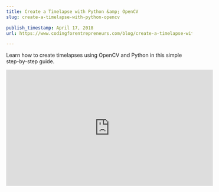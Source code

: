 ```yaml
---
title: Create a Timelapse with Python &amp; OpenCV
slug: create-a-timelapse-with-python-opencv

publish_timestamp: April 17, 2018
url: https://www.codingforentrepreneurs.com/blog/create-a-timelapse-with-python-opencv/

---
```



Learn how to create timelapses using OpenCV and Python in this simple step-by-step guide. 

<iframe width="560" height="315" src="https://www.youtube.com/embed/WTan-vRdPto" frameborder="0" allow="autoplay; encrypted-media" allowfullscreen></iframe>
